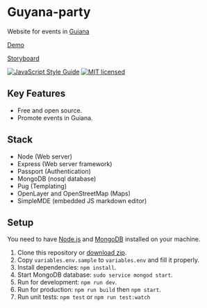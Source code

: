 # Guyana-party

Website for events in [Guiana](https://en.wikipedia.org/wiki/French_Guiana)

[Demo](https://guyana-party.dynu.net/)

[Storyboard](https://drive.google.com/open?id=1IzKCFOBUTsCAGs10hMsByWX8i1DBJGUgBmVxWefcEpA)

[![JavaScript Style Guide](https://img.shields.io/badge/code_style-standard-brightgreen.svg)](https://standardjs.com)
[![MIT licensed](https://img.shields.io/badge/license-MIT-blue.svg)](https://github.com/chadek/guyana-party/blob/master/LICENSE)

## Key Features

- Free and open source.
- Promote events in Guiana.

## Stack

- Node (Web server)
- Express (Web server framework)
- Passport (Authentication)
- MongoDB (nosql database)
- Pug (Templating)
- OpenLayer and OpenStreetMap (Maps)
- SimpleMDE (embedded JS markdown editor)

## Setup

You need to have [Node.js](https://nodejs.org/) and [MongoDB](https://docs.mongodb.com/guides/server/install/) installed on your machine.

1. Clone this repository or [download zip](https://github.com/chadek/guyana-party/archive/master.zip).
2. Copy `variables.env.sample` to `variables.env` and fill it properly.
3. Install dependencies: `npm install`.
4. Start MongoDB database: `sudo service mongod start`.
5. Run for development: `npm run dev`.
6. Run for production: `npm run build` then `npm start`.
7. Run unit tests: `npm test` or `npm run test:watch`
